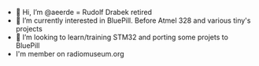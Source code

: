 - 👋 Hi, I’m @aeerde = Rudolf Drabek retired 
- 👀 I’m currently interested in BluePill. Before Atmel 328 and
      various tiny's projects
- 💞️ I’m looking to learn/training STM32 and porting some projets to BluePill
- I'm member on radiomuseum.org

